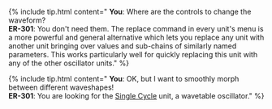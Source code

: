 {% include tip.html
  content="
  **You**: Where are the controls to change the waveform?<br>
  **ER-301**: You don't need them. The replace command in every unit's menu is a more powerful and general alternative which lets you replace any unit with another unit bringing over values and sub-chains of similarly named parameters. This works particularly well for quickly replacing this unit with any of the other oscillator units."
%}

{% include tip.html
  content="
  **You**: OK, but I want to smoothly morph between different waveshapes!<br>
  **ER-301**: You are looking for the [Single Cycle](single-cycle) unit, a wavetable oscillator."
%}